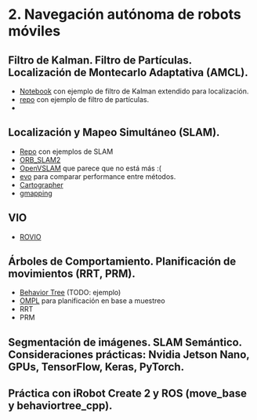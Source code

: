 # 2. Navegación autónoma de robots móviles




## Filtro de Kalman. Filtro de Partículas. Localización de Montecarlo Adaptativa (AMCL).
  - [Notebook](https://github.com/AtsushiSakai/PythonRobotics/blob/master/Localization/extended_kalman_filter/extended_kalman_filter_localization.ipynb) con ejemplo de filtro de Kalman extendido para localización.
  - [repo](https://github.com/AtsushiSakai/PythonRobotics/tree/master/Localization/particle_filter) con ejemplo de filtro de partículas.
  - 
## Localización y Mapeo Simultáneo (SLAM).
  - [Repo](https://github.com/kanster/awesome-slam) con ejemplos de SLAM
  - [ORB_SLAM2](https://github.com/raulmur/ORB_SLAM2)
  - [OpenVSLAM](https://github.com/xdspacelab/openvslam) que parece que no está más :(
  - [evo](https://github.com/MichaelGrupp/evo) para comparar performance entre métodos.
  - [Cartographer](https://github.com/cartographer-project/cartographer)
  - [gmapping](https://github.com/ros-perception/slam_gmapping)
## VIO
  - [ROVIO](https://github.com/ethz-asl/rovio)
## Árboles de Comportamiento. Planificación de movimientos (RRT, PRM).
  - [Behavior Tree](https://github.com/miccol/ROS-Behavior-Tree) (TODO: ejemplo)
  - [OMPL](https://ompl.kavrakilab.org/) para planificación en base a muestreo
  - RRT
  - PRM
## Segmentación de imágenes. SLAM Semántico. Consideraciones prácticas: Nvidia Jetson Nano, GPUs, TensorFlow, Keras, PyTorch.
## Práctica con iRobot Create 2 y ROS (move_base y behaviortree_cpp).
